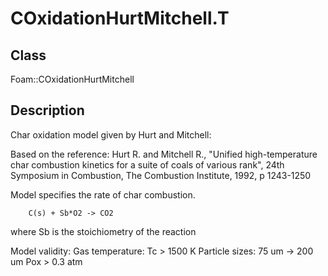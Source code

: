 # COxidationHurtMitchell.T 
## Class
Foam::COxidationHurtMitchell

## Description
Char oxidation model given by Hurt and Mitchell:

Based on the reference:
        Hurt R. and Mitchell R., "Unified high-temperature char combustion
        kinetics for a suite of coals of various rank", 24th Symposium in
        Combustion, The Combustion Institute, 1992, p 1243-1250

Model specifies the rate of char combustion.

        C(s) + Sb*O2 -> CO2

where Sb is the stoichiometry of the reaction

Model validity:
        Gas temperature: Tc > 1500 K
        Particle sizes:  75 um -> 200 um
        Pox > 0.3 atm


